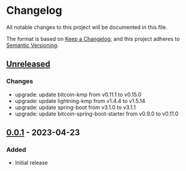 # Changelog
All notable changes to this project will be documented in this file.

The format is based on [Keep a Changelog](https://keepachangelog.com/en/1.0.0/),
and this project adheres to [Semantic Versioning](https://semver.org/spec/v2.0.0.html).

## [Unreleased]

### Changes
- upgrade: update bitcoin-kmp from v0.11.1 to v0.15.0
- upgrade: update lightning-kmp from v1.4.4 to v1.5.14
- upgrade: update spring-boot from v3.1.0 to v3.1.1
- upgrade: update bitcoin-spring-boot-starter from v0.9.0 to v0.11.0

## [0.0.1] - 2023-04-23
### Added
- Initial release

[Unreleased]: https://github.com/theborakompanioni/cln-spend-and-replace-plugin/compare/0.0.1...HEAD
[0.0.1]: https://github.com/theborakompanioni/cln-spend-and-replace-plugin/releases/tag/0.0.1
